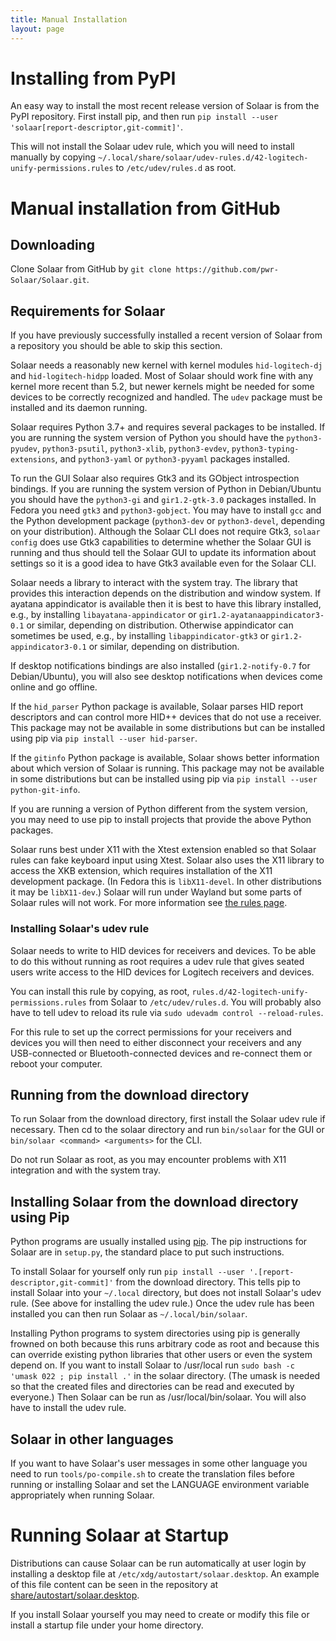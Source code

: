 ```yaml
---
title: Manual Installation
layout: page
---
```


# Installing from PyPI

An easy way to install the most recent release version of  Solaar is from the PyPI repository.
First install pip, and then run
`pip install --user 'solaar[report-descriptor,git-commit]'`.

This will not install the Solaar udev rule, which you will need to install manually by copying
`~/.local/share/solaar/udev-rules.d/42-logitech-unify-permissions.rules`
to `/etc/udev/rules.d` as root.


# Manual installation from GitHub

## Downloading

Clone Solaar from GitHub by `git clone https://github.com/pwr-Solaar/Solaar.git`.

## Requirements for Solaar

If you have previously successfully installed a recent version of Solaar from a repository
you should be able to skip this section.

Solaar needs a reasonably new kernel with kernel modules `hid-logitech-dj`
and `hid-logitech-hidpp` loaded.
Most of Solaar should work fine with any kernel more recent than 5.2,
but newer kernels might be needed for some devices to be correctly recognized and handled.
The `udev` package must be installed and its daemon running.

Solaar requires Python 3.7+ and requires several packages to be installed.
If you are running the system version of Python you should have the
`python3-pyudev`, `python3-psutil`, `python3-xlib`, `python3-evdev`, `python3-typing-extensions`,
and `python3-yaml` or `python3-pyyaml` packages installed.

To run the GUI Solaar also requires Gtk3 and its GObject introspection bindings.
If you are running the system version of Python
in Debian/Ubuntu you should have the
`python3-gi` and `gir1.2-gtk-3.0` packages installed.
In Fedora you need `gtk3` and `python3-gobject`.
You may have to install `gcc` and the Python development package (`python3-dev` or `python3-devel`,
depending on your distribution).
Although the Solaar CLI does not require Gtk3,
`solaar config` does use Gtk3 capabilities to determine whether the Solaar GUI is running
and thus should tell the Solaar GUI to update its information about settings
so it is a good idea to have Gtk3 available even for the Solaar CLI.

Solaar needs a library to interact with the system tray.
The library that provides this interaction depends on the distribution and window system.
If ayatana appindicator is available then it is best to have this library installed,
e.g., by installing `libayatana-appindicator` or `gir1.2-ayatanaappindicator3-0.1` or similar,
depending on distribution.
Otherwise appindicator can sometimes be used,
e.g., by installing `libappindicator-gtk3` or `gir1.2-appindicator3-0.1` or similar,
depending on distribution.

If desktop notifications bindings are also installed
(`gir1.2-notify-0.7` for Debian/Ubuntu),
you will also see desktop notifications when devices come online and go offline.

If the `hid_parser` Python package is available, Solaar parses HID report descriptors
and can control more HID++ devices that do not use a receiver.
This package may not be available in some distributions but can be installed using pip
via `pip install --user hid-parser`.

If the `gitinfo` Python package is available, Solaar shows better information
about which version of Solaar is running.
This package may not be available in some distributions but can be installed using pip
via `pip install --user python-git-info`.

If you are running a version of Python different from the system version,
you may need to use pip to install projects that provide the above Python packages.

Solaar runs best under X11 with the Xtest extension enabled so that Solaar rules can fake keyboard input using Xtest.
Solaar also uses the X11 library to access the XKB extension,
which requires installation of the X11 development package.
(In Fedora this is `libX11-devel`.  In other distributions it may be `libX11-dev`.)
Solaar will run under Wayland but some parts of Solaar rules will not work.
For more information see [the rules page](https://pwr-solaar.github.io/Solaar/rules).

### Installing Solaar's udev rule

Solaar needs to write to HID devices for receivers and devices.
To be able to do this without running as root requires a udev rule
that gives seated users write access to the HID devices for Logitech receivers and devices.

You can install this rule by copying, as root,
`rules.d/42-logitech-unify-permissions.rules` from Solaar to
`/etc/udev/rules.d`.
You will probably also have to tell udev to reload its rule via
`sudo udevadm control --reload-rules`.

For this rule to set up the correct permissions for your receivers and devices
you will then need to either disconnect your receivers and
any USB-connected or Bluetooth-connected devices and
re-connect them or reboot your computer.

## Running from the download directory

To run Solaar from the download directory, first install the Solaar udev rule if necessary.
Then cd to the solaar directory and run `bin/solaar` for the GUI
or `bin/solaar <command> <arguments>` for the CLI.

Do not run Solaar as root, as you may encounter problems with X11 integration and with the system tray.

## Installing Solaar from the download directory using Pip

Python programs are usually installed using [pip][pip].
The pip instructions for Solaar are in `setup.py`, the standard place to put such instructions.

To install Solaar for yourself only run
`pip install --user '.[report-descriptor,git-commit]'`
from the download directory.
This tells pip to install Solaar into your `~/.local` directory, but does not install Solaar's udev rule.
(See above for installing the udev rule.)
Once the udev rule has been installed you can then run Solaar as `~/.local/bin/solaar`.

Installing Python programs to system directories using pip is generally frowned on both
because this runs arbitrary code as root and because this can override existing python libraries
that other users or even the system depend on. If you want to install Solaar to /usr/local run
`sudo bash -c 'umask 022 ; pip install .'` in the solaar directory.
(The umask is needed so that the created files and directories can be read and executed by everyone.)
Then Solaar can be run as /usr/local/bin/solaar.
You will also have to install the udev rule.

[pip]: https://en.wikipedia.org/wiki/Pip_(package_manager)

## Solaar in other languages

If you want to have Solaar's user messages in some other language you need to run
`tools/po-compile.sh` to create the translation files before running or installing Solaar
and set the LANGUAGE environment variable appropriately when running Solaar.

# Running Solaar at Startup

Distributions can cause Solaar can be run automatically at user login by installing a desktop file at
`/etc/xdg/autostart/solaar.desktop`. An example of this file content can be seen in the repository at
[share/autostart/solaar.desktop](https://github.com/pwr-Solaar/Solaar/blob/master/share/autostart/solaar.desktop).

If you install Solaar yourself you may need to create or modify this file or install a startup file under your home directory.
